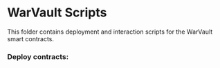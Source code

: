 # WarVault Scripts

This folder contains deployment and interaction scripts for the WarVault smart contracts.

### Deploy contracts:
